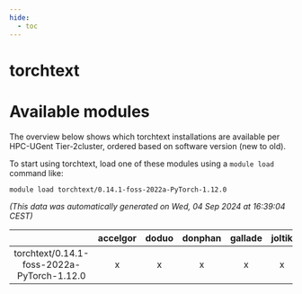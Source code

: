 ```yaml
---
hide:
  - toc
---
```


torchtext
=========

# Available modules


The overview below shows which torchtext installations are available per HPC-UGent Tier-2cluster, ordered based on software version (new to old).

To start using torchtext, load one of these modules using a `module load` command like:

```shell
module load torchtext/0.14.1-foss-2022a-PyTorch-1.12.0
```

*(This data was automatically generated on Wed, 04 Sep 2024 at 16:39:04 CEST)*  

| |accelgor|doduo|donphan|gallade|joltik|shinx|skitty|
| :---: | :---: | :---: | :---: | :---: | :---: | :---: | :---: |
|torchtext/0.14.1-foss-2022a-PyTorch-1.12.0|x|x|x|x|x|-|x|
